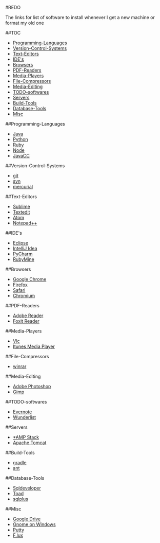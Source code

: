 #REDO

The links for list of software to install whenever I get a new machine or format my old one 

##TOC
+ [Programming-Languages](#pl)
+ [Version-Control-Systems](#vcs)
+ [Text-Editors](#texted)
+ [IDE's](#ides)
+ [Browsers](#browsers)
+ [PDF-Readers](#pdfreaders)
+ [Media-Players](#mplayers)
+ [File-Compressors](#filecompressors)
+ [Media-Editing](#mediting)
+ [TODO-softwares](#todo)
+ [Servers](#servers)
+ [Build-Tools](#build)
+ [Database-Tools](#dbtools)
+ [Misc](#misc)

##<a name="pl">Programming-Languages</a>
- [Java](java.md)
- [Python](python.md)
- [Ruby](ruby.md)
- [Node](node.md)
- [JavaCC](javacc.md)

##<a name="vcs">Version-Control-Systems</a>
- [git](git.md)
- [svn](svn.md)
- [mercurial](mercurial.md)

##<a name="texted">Text-Editors</a>
- [Sublime](sublime.md)
- [Textedit](textedit.md)
- [Atom](atom.md)
- [Notepad++](notepadplusplus.md)

##<a name="ides">IDE's</a>
- [Eclipse](eclipse.md)
- [IntelliJ Idea](idea.md)
- [PyCharm](pychar.md)
- [RubyMine](rubymine.md)

##<a name="browsers">Browsers</a>
- [Google Chrome](googlechrome.md)
- [Firefox](firefox.md)
- [Safari](safari.md)
- [Chromium](chromium.md)

##<a name="pdfreaders">PDF-Readers</a>
- [Adobe Reader](adobereader.md)
- [Foxit Reader](foxit.md)

##<a name="mplayers">Media-Players</a>
- [Vlc](vlc.md)
- [Itunes Media Player](itunes.md)

##<a name="filecompressors">File-Compressors</a>
- [winrar](winrar.md)

##<a name="mediting">Media-Editing</a>
- [Adobe Photoshop](adobephotoshop.md)
- [Gimp](gimp.md)

##<a name="todo">TODO-softwares</a>
- [Evernote](evernote.md)
- [Wunderlist](wunderlist.md)

##<a name="servers">Servers</a>
- [\*AMP Stack](starampstack.md)
- [Apache Tomcat](apachetomcat.md)

##<a name="build">Build-Tools</a>
- [gradle](gradle.md)
- [ant](ant.md)

##<a name="dbtools">Database-Tools</a>
- [Sqldeveloper](sqldeveloper.md)
- [Toad](toad.md)
- [sqlplus](sqlplus.md)

##<a name="misc">Misc</a>
- [Google Drive](googledrive.md)
- [Gnome on Windows](gow.md)
- [Putty](putty.md)
- [F.lux](flux.md)
